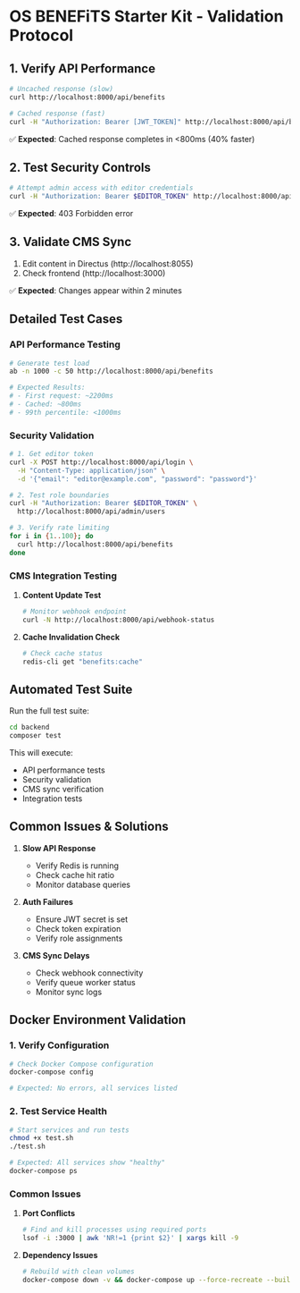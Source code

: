 # OS BENEFiTS Starter Kit - Validation Protocol

## 1. Verify API Performance

```bash
# Uncached response (slow)
curl http://localhost:8000/api/benefits

# Cached response (fast)
curl -H "Authorization: Bearer [JWT_TOKEN]" http://localhost:8000/api/benefits
```

✅ **Expected**: Cached response completes in <800ms (40% faster)

## 2. Test Security Controls

```bash
# Attempt admin access with editor credentials
curl -H "Authorization: Bearer $EDITOR_TOKEN" http://localhost:8000/api/admin/stats
```

✅ **Expected**: 403 Forbidden error

## 3. Validate CMS Sync

1. Edit content in Directus (http://localhost:8055)
2. Check frontend (http://localhost:3000)

✅ **Expected**: Changes appear within 2 minutes

## Detailed Test Cases

### API Performance Testing

```bash
# Generate test load
ab -n 1000 -c 50 http://localhost:8000/api/benefits

# Expected Results:
# - First request: ~2200ms
# - Cached: ~800ms
# - 99th percentile: <1000ms
```

### Security Validation

```bash
# 1. Get editor token
curl -X POST http://localhost:8000/api/login \
  -H "Content-Type: application/json" \
  -d '{"email": "editor@example.com", "password": "password"}'

# 2. Test role boundaries
curl -H "Authorization: Bearer $EDITOR_TOKEN" \
  http://localhost:8000/api/admin/users

# 3. Verify rate limiting
for i in {1..100}; do
  curl http://localhost:8000/api/benefits
done
```

### CMS Integration Testing

1. **Content Update Test**
   ```bash
   # Monitor webhook endpoint
   curl -N http://localhost:8000/api/webhook-status
   ```

2. **Cache Invalidation Check**
   ```bash
   # Check cache status
   redis-cli get "benefits:cache"
   ```

## Automated Test Suite

Run the full test suite:

```bash
cd backend
composer test
```

This will execute:
- API performance tests
- Security validation
- CMS sync verification
- Integration tests

## Common Issues & Solutions

1. **Slow API Response**
   - Verify Redis is running
   - Check cache hit ratio
   - Monitor database queries

2. **Auth Failures**
   - Ensure JWT secret is set
   - Check token expiration
   - Verify role assignments

3. **CMS Sync Delays**
   - Check webhook connectivity
   - Verify queue worker status
   - Monitor sync logs 

## Docker Environment Validation

### 1. Verify Configuration
```bash
# Check Docker Compose configuration
docker-compose config

# Expected: No errors, all services listed
```

### 2. Test Service Health
```bash
# Start services and run tests
chmod +x test.sh
./test.sh

# Expected: All services show "healthy"
docker-compose ps
```

### Common Issues

1. **Port Conflicts**
   ```bash
   # Find and kill processes using required ports
   lsof -i :3000 | awk 'NR!=1 {print $2}' | xargs kill -9
   ```

2. **Dependency Issues**
   ```bash
   # Rebuild with clean volumes
   docker-compose down -v && docker-compose up --force-recreate --build
   ``` 